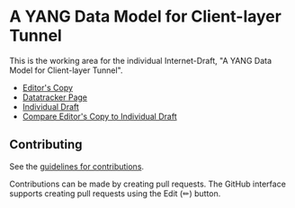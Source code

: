 # A YANG Data Model for Client-layer Tunnel

This is the working area for the individual Internet-Draft, "A YANG Data Model for Client-layer Tunnel".

* [Editor's Copy](https://raw.githubusercontent.com/italobusi/eth-te-tunnel/main/draft-zheng-ccamp-client-tunnel-yang.txt)
* [Datatracker Page](https://datatracker.ietf.org/doc/draft-zheng-ccamp-client-tunnel-yang)
* [Individual Draft](https://datatracker.ietf.org/doc/html/draft-zheng-ccamp-client-tunnel-yang)
* [Compare Editor's Copy to Individual Draft](https://www.ietf.org/rfcdiff?url1=draft-zheng-ccamp-client-tunnel-yang&url2=https://raw.githubusercontent.com/italobusi/eth-te-tunnel/main/draft-zheng-ccamp-client-tunnel-yang.txt)

## Contributing

See the
[guidelines for contributions](https://github.com/italobusi/draft-poidt-teas-actn-poi-assurance/blob/main/CONTRIBUTING.md).

Contributions can be made by creating pull requests.
The GitHub interface supports creating pull requests using the Edit (✏) button.
